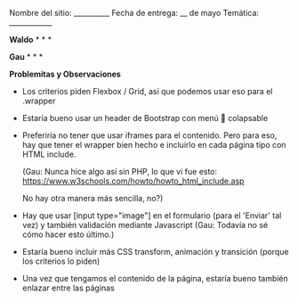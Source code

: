 Nombre del sitio: __________
Fecha de entrega: __ de mayo
Temática: ____________

__Waldo__
* 
* 
* 

__Gau__
* 
* 
* 

__Problemitas y Observaciones__
* Los criterios piden Flexbox / Grid, así que podemos usar eso para el .wrapper

* Estaría bueno usar un header de Bootstrap con menú 🍔 colapsable

* Preferiría no tener que usar iframes para el contenido.
    Pero para eso, hay que tener el wrapper bien hecho e incluirlo en cada página
    tipo con HTML include.
    
    (Gau: Nunca hice algo así sin PHP, lo que vi fue esto:
    https://www.w3schools.com/howto/howto_html_include.asp
    
    No hay otra manera más sencilla, no?) 

* Hay que usar [input type="image"] en el formulario (para el 'Enviar' tal vez)
    y también validación mediante Javascript (Gau: Todavía no sé cómo hacer esto último.)

* Estaría bueno incluir más CSS transform, animación y transición
    (porque los criterios lo piden)

* Una vez que tengamos el contenido de la página,
    estaría bueno también enlazar entre las páginas

